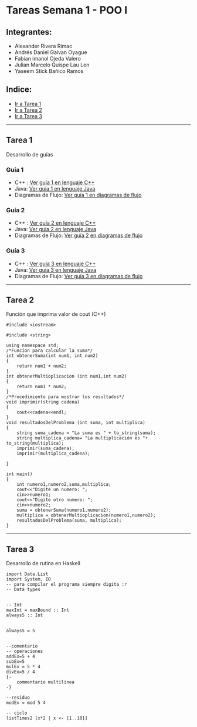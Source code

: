 # Tareas Semana 1 - POO I 
## Integrantes:
- Alexander Rivera Rimac
- Andrés Daniel Galvan Oyague
- Fabian imanol Ojeda Valero
- Julian Marcelo Quispe Lau Len
- Yaseem Stick Bañico Ramos

## Indice:
- [Ir a Tarea 1](#tarea-1)
- [Ir a Tarea 2](#tarea-2)
- [Ir a Tarea 3](#tarea-3)
---

## Tarea 1
Desarrollo de guías
### Guía 1 
- C++ : [Ver guía 1 en lenguaje C++](c++/guia1/ejercicios.md)
- Java: [Ver guía 1 en lenguaje Java](java/guia1/ejercicios.md)
- Diagramas de Flujo: [Ver guía 1 en diagramas de flujo](diagramasFlujo/guia1/ejercicios.md)


### Guía 2
- C++ : [Ver guía 2 en lenguaje C++](c++/guia2/ejercicios.md)
- Java: [Ver guía 2 en lenguaje Java](java/guia2/ejercicios.md)
- Diagramas de Flujo: [Ver guía 2 en diagramas de flujo](diagramasFlujo/guia2/ejercicios.md)

### Guía 3
- C++ : [Ver guía 3 en lenguaje C++](c++/guia3/ejercicios.md)
- Java: [Ver guía 3 en lenguaje Java](java/guia3/ejercicios.md)
- Diagramas de Flujo: [Ver guía 3 en diagramas de flujo](diagramasFlujo/guia3/ejercicios.md)

---
## Tarea 2
Función que imprima valor de cout (C++)
````
#include <iostream>

#include <string>

using namespace std;
/*Funcion para calcular la suma*/
int obtenerSuma(int num1, int num2)
{
    return num1 + num2;
}
int obtenerMultioplicacion (int num1,int num2)
{
    return num1 * num2;
}
/*Procedimiento para mostrar los resultados*/
void imprimir(string cadena)
{
    cout<<cadena<<endl;
}
void resultadosDelProblema (int suma, int multiplica)
{
    string suma_cadena = "La suma es " + to_string(suma);
    string multiplica_cadena= "La multiplicación es "+ to_string(multiplica);
    imprimir(suma_cadena);
    imprimir(multiplica_cadena);

}

int main()
{
    int numero1,numero2,suma,multiplica;
    cout<<"Digite un numero: ";
    cin>>numero1;
    cout<<"Digite otro numero: ";
    cin>>numero2;
    suma = obtenerSuma(numero1,numero2);
    multiplica = obtenerMultioplicacion(numero1,numero2);
    resultadosDelProblema(suma, multiplica);
}
````
---
## Tarea 3
Desarrollo de rutina en Haskell
````
import Data.List
import System. IO
-- para compilar el programa siempre digita :r
-- Data types 


-- Int
maxInt = maxBound :: Int
always5 :: Int


always5 = 5


--comentario
-- operaciones
addEx=5 + 4
subEx=5
mulEx = 5 * 4
divEx=5 / 4
{-
    commentario multilinea
-}

--residuo
modEx = mod 5 4

-- ciclo
listTimes2 [x*2 | x <- [1..10]] 
````

